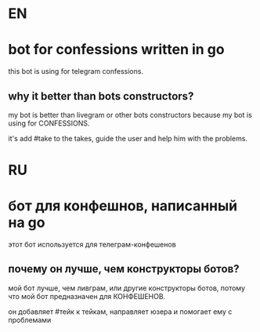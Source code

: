 # EN
# bot for confessions written in go
this bot is using for telegram confessions.
## why it better than bots constructors?
my bot is better than livegram or other bots constructors
because my bot is using for CONFESSIONS. 

it's add #take to the takes,
guide the user and help him with the problems.

# RU 
# бот для конфешнов, написанный на go
этот бот используется для телеграм-конфешенов
## почему он лучше, чем конструкторы ботов?
мой бот лучше, чем ливграм, или другие конструкторы ботов, 
потому что мой бот предназначен для КОНФЕШЕНОВ.

он добавляет #тейк к тейкам, направляет юзера и помогает
ему с проблемами
